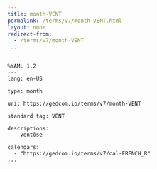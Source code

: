 ```yaml
---
title: month-VENT
permalink: /terms/v7/month-VENT.html
layout: none
redirect-from:
  - /terms/v7/month-VENT
...
```


```

%YAML 1.2
---
lang: en-US

type: month

uri: https://gedcom.io/terms/v7/month-VENT

standard tag: VENT

descriptions:
  - Ventôse

calendars:
  - "https://gedcom.io/terms/v7/cal-FRENCH_R"
...

```

